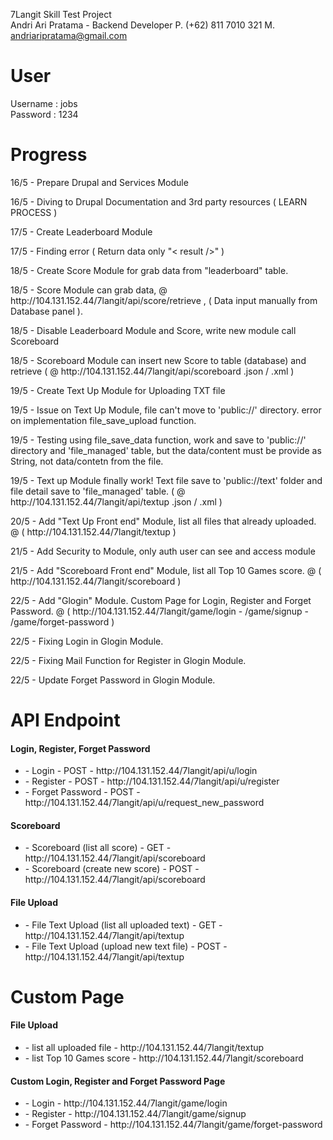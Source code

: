 7Langit Skill Test Project
<br>
Andri Ari Pratama - Backend Developer
P. (+62) 811 7010 321
M. andriaripratama@gmail.com

User
====
Username : jobs<br>
Password : 1234

Progress
========
<p>16/5 - Prepare Drupal and Services Module</p>
<p>16/5 - Diving to Drupal Documentation and 3rd party resources ( LEARN PROCESS )</p>
<p>17/5 - Create Leaderboard Module</p>
<p>17/5 - Finding error ( Return data only "< result />" )</p>
<p>18/5 - Create Score Module for grab data from "leaderboard" table.</p>
<p>18/5 - Score Module can grab data, @ http://104.131.152.44/7langit/api/score/retrieve , ( Data input manually from Database panel ).</p>
<p>18/5 - Disable Leaderboard Module and Score, write new module call Scoreboard </p>
<p>18/5 - Scoreboard Module can insert new Score to table (database) and retrieve ( @ http://104.131.152.44/7langit/api/scoreboard .json / .xml )</p>
<p>19/5 - Create Text Up Module for Uploading TXT file</p>
<p>19/5 - Issue on Text Up Module, file can't move to 'public://' directory. error on implementation file_save_upload function.</p>
<p>19/5 - Testing using file_save_data function, work and save to 'public://' directory and 'file_managed' table, but the data/content must be provide as String, not data/contetn from the file.</p>
<p>19/5 - Text up Module finally work! Text file save to 'public://text' folder and file detail save to 'file_managed' table. ( @ http://104.131.152.44/7langit/api/textup .json / .xml )</p>
<p>20/5 - Add "Text Up Front end" Module, list all files that already uploaded. @ ( http://104.131.152.44/7langit/textup )</p>
<p>21/5 - Add Security to Module, only auth user can see and access module</p>
<p>21/5 - Add "Scoreboard Front end" Module, list all Top 10 Games score. @ ( http://104.131.152.44/7langit/scoreboard )</p>
<p>22/5 - Add "Glogin" Module. Custom Page for Login, Register and Forget Password. @ ( http://104.131.152.44/7langit/game/login - /game/signup - /game/forget-password )</p>
<p>22/5 - Fixing Login in Glogin Module.</p>
<p>22/5 - Fixing Mail Function for Register in Glogin Module.</p>
<p>22/5 - Update Forget Password in Glogin Module.</p>

API Endpoint
============

<h4>Login, Register, Forget Password</h4>
<ul>
	<li>- Login - POST - http://104.131.152.44/7langit/api/u/login</li>
	<li>- Register - POST - http://104.131.152.44/7langit/api/u/register</li>
	<li>- Forget Password - POST - http://104.131.152.44/7langit/api/u/request_new_password</li>
</ul>
<h4>Scoreboard</h4>
<ul>
	<li>- Scoreboard (list all score) - GET - http://104.131.152.44/7langit/api/scoreboard</li>
	<li>- Scoreboard (create new score) - POST - http://104.131.152.44/7langit/api/scoreboard</li>
</ul>
<h4>File Upload</h4>
<ul>
	<li>- File Text Upload (list all uploaded text) - GET - http://104.131.152.44/7langit/api/textup</li>
	<li>- File Text Upload (upload new text file) - POST - http://104.131.152.44/7langit/api/textup</li>
</ul>

Custom Page
===========
<h4>File Upload</h4>
<ul>
	<li>- list all uploaded file - http://104.131.152.44/7langit/textup</li>
	<li>- list Top 10 Games score - http://104.131.152.44/7langit/scoreboard</li>
</ul>
<h4>Custom Login, Register and Forget Password Page</h4>
<ul>
	<li>- Login - http://104.131.152.44/7langit/game/login</li>
	<li>- Register - http://104.131.152.44/7langit/game/signup</li>
	<li>- Forget Password - http://104.131.152.44/7langit/game/forget-password</li>
</ul>